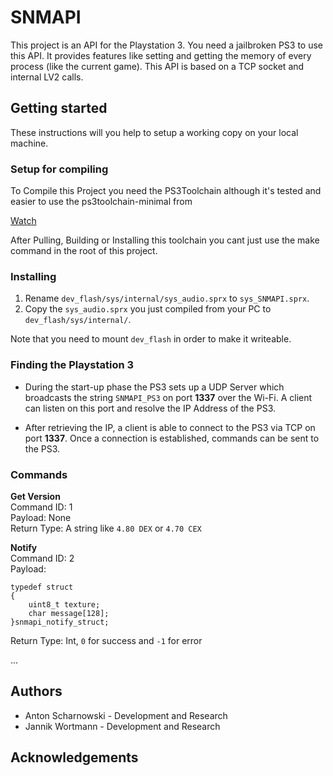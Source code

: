 # SNMAPI #

This project is an API for the Playstation 3. You need a jailbroken PS3 to use this API. It provides features like setting and getting the memory of every process (like the current game). This API is based on a TCP socket and internal LV2 calls.

## Getting started ##
These instructions will you help to setup a working copy on your local machine. 

### Setup for compiling ###
To Compile this Project you need the PS3Toolchain although it's tested and easier to use the 
ps3toolchain-minimal from 

<!-- Place this tag where you want the button to render. -->
<a class="github-button" href="https://github.com/scrapes/ps3toolchain-minimal/subscription" data-icon="octicon-eye" data-size="large" data-show-count="true" aria-label="Watch scrapes/ps3toolchain-minimal on GitHub">Watch</a>

After Pulling, Building or Installing this toolchain you cant just use the make command in the root of this project.


### Installing ###
1. Rename `dev_flash/sys/internal/sys_audio.sprx` to `sys_SNMAPI.sprx`. 
2. Copy the `sys_audio.sprx` you just compiled from your PC to `dev_flash/sys/internal/`. 

Note that you need to mount `dev_flash` in order to make it writeable. 

### Finding the Playstation 3 ###
- During the start-up phase the PS3 sets up a UDP Server which broadcasts the string `SNMAPI_PS3` on port **1337** over the Wi-Fi. A client can listen on this port and resolve the IP Address of the PS3.

- After retrieving the IP, a client is able to connect to the PS3 via TCP on port **1337**. Once a connection is established, commands can be sent to the PS3. 

### Commands ###
**Get Version**  
Command ID: 1  
Payload: None  
Return Type: A string like `4.80 DEX` or `4.70 CEX`

**Notify**  
Command ID: 2  
Payload: 
```
typedef struct
{
    uint8_t texture;
    char message[128];
}snmapi_notify_struct;
```
Return Type: Int, `0` for success and `-1` for error

...


## Authors ##
- Anton Scharnowski - Development and Research
- Jannik Wortmann - Development and Research

## Acknowledgements ##



<script async defer src="https://buttons.github.io/buttons.js"></script>
